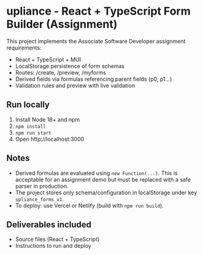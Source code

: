 # upliance - React + TypeScript Form Builder (Assignment)

This project implements the Associate Software Developer assignment requirements:
- React + TypeScript + MUI
- LocalStorage persistence of form schemas
- Routes: /create, /preview, /myforms
- Derived fields via formulas referencing parent fields (p0, p1...)
- Validation rules and preview with live validation

## Run locally
1. Install Node 18+ and npm
2. `npm install`
3. `npm run start`
4. Open http://localhost:3000

## Notes
- Derived formulas are evaluated using `new Function(...)`. This is acceptable for an assignment demo but must be replaced with a safe parser in production.
- The project stores only schema/configuration in localStorage under key `upliance_forms_v1`.
- To deploy: use Vercel or Netlify (build with `npm run build`).

## Deliverables included
- Source files (React + TypeScript)
- Instructions to run and deploy
